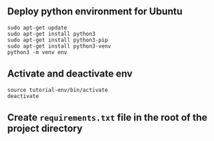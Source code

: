 ## Deploy python environment for Ubuntu
```
sudo apt-get update
sudo apt-get install python3
sudo apt-get install python3-pip
sudo apt-get install python3-venv
python3 -m venv env
```
## Activate and deactivate env
```
source tutorial-env/bin/activate
deactivate
```
## Create ```requirements.txt``` file in the root of the project directory
